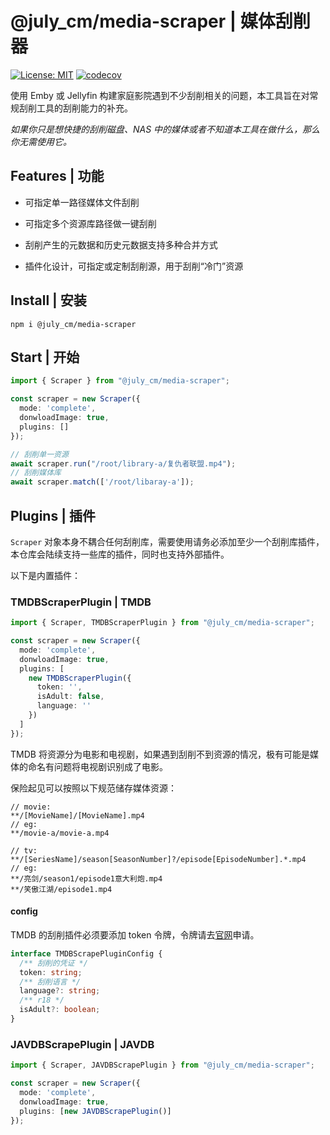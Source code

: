 # @july_cm/media-scraper | 媒体刮削器

[![License: MIT](https://img.shields.io/badge/License-MIT-yellow.svg)](https://opensource.org/licenses/MIT) [![codecov](https://codecov.io/gh/JxJuly/scrape-helper/branch/main/graph/badge.svg)](https://codecov.io/gh/JxJuly/scrape-helper)

使用 Emby 或 Jellyfin 构建家庭影院遇到不少刮削相关的问题，本工具旨在对常规刮削工具的刮削能力的补充。

*如果你只是想快捷的刮削磁盘、NAS 中的媒体或者不知道本工具在做什么，那么你无需使用它。*

## Features | 功能

- 可指定单一路径媒体文件刮削

- 可指定多个资源库路径做一键刮削

- 刮削产生的元数据和历史元数据支持多种合并方式

- 插件化设计，可指定或定制刮削源，用于刮削“冷门”资源

## Install | 安装

```
npm i @july_cm/media-scraper
```

## Start | 开始

```typescript
import { Scraper } from "@july_cm/media-scraper";

const scraper = new Scraper({
  mode: 'complete',
  donwloadImage: true,
  plugins: []
});

// 刮削单一资源
await scraper.run("/root/library-a/复仇者联盟.mp4");
// 刮削媒体库
await scraper.match(['/root/libaray-a']);
```

## Plugins | 插件

`Scraper` 对象本身不耦合任何刮削库，需要使用请务必添加至少一个刮削库插件，本仓库会陆续支持一些库的插件，同时也支持外部插件。

以下是内置插件：

### TMDBScraperPlugin | TMDB

```typescript
import { Scraper, TMDBScraperPlugin } from "@july_cm/media-scraper";

const scraper = new Scraper({
  mode: 'complete',
  donwloadImage: true,
  plugins: [
    new TMDBScraperPlugin({
      token: '',
      isAdult: false,
      language: ''
    })
  ]
});
```

TMDB 将资源分为电影和电视剧，如果遇到刮削不到资源的情况，极有可能是媒体的命名有问题将电视剧识别成了电影。

保险起见可以按照以下规范储存媒体资源：

```
// movie: 
**/[MovieName]/[MovieName].mp4
// eg:
**/movie-a/movie-a.mp4

// tv:
**/[SeriesName]/season[SeasonNumber]?/episode[EpisodeNumber].*.mp4
// eg:
**/亮剑/season1/episode1意大利炮.mp4
**/笑傲江湖/episode1.mp4
```

#### config

TMDB 的刮削插件必须要添加 token 令牌，令牌请去[官网](https://www.themoviedb.org/settings/api)申请。

```typescript
interface TMDBScrapePluginConfig {
  /** 刮削的凭证 */
  token: string;
  /** 刮削语言 */
  language?: string;
  /** r18 */
  isAdult?: boolean;
}
```

### JAVDBScrapePlugin | JAVDB

```typescript
import { Scraper, JAVDBScrapePlugin } from "@july_cm/media-scraper";

const scraper = new Scraper({
  mode: 'complete',
  donwloadImage: true,
  plugins: [new JAVDBScrapePlugin()]
});
```